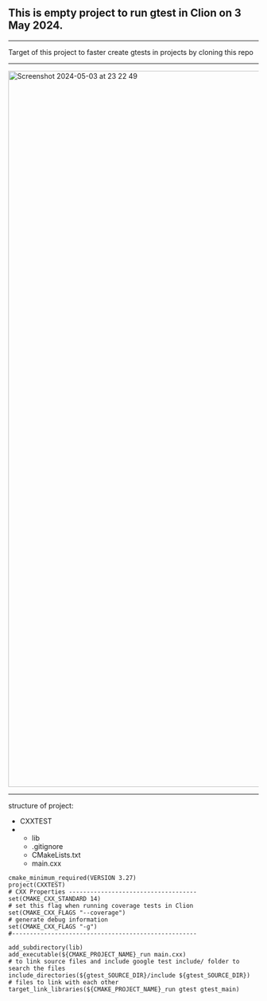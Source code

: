 <h2>This is empty project to run gtest in Clion on 3 May 2024.</h2>
<hr>
<span>Target of this project to faster create gtests in projects by cloning this repo</span>
<hr>
<img width="1440" alt="Screenshot 2024-05-03 at 23 22 49" src="https://github.com/MarzanIvan/gtest-clion-template/assets/87321166/4e37cd9d-813e-48da-b626-f4a805f6fb13">

<hr>
<span>structure of project:</span><br>
<ul>
  <li>CXXTEST</li>
  <li><ul>
    <li>
      <span>lib</span>
    </li>
    <li>.gitignore</li>
    <li>CMakeLists.txt</li>
    <li>main.cxx</li>
  </ul></li>
</ul>

```
cmake_minimum_required(VERSION 3.27)
project(CXXTEST)
# CXX Properties ------------------------------------
set(CMAKE_CXX_STANDARD 14)
# set this flag when running coverage tests in Clion
set(CMAKE_CXX_FLAGS "--coverage")
# generate debug information
set(CMAKE_CXX_FLAGS "-g")
#----------------------------------------------------

add_subdirectory(lib)
add_executable(${CMAKE_PROJECT_NAME}_run main.cxx)
# to link source files and include google test include/ folder to search the files
include_directories(${gtest_SOURCE_DIR}/include ${gtest_SOURCE_DIR})
# files to link with each other
target_link_libraries(${CMAKE_PROJECT_NAME}_run gtest gtest_main)
```

